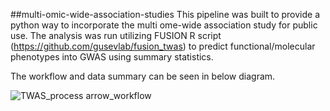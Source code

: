 ##multi-omic-wide-association-studies
This pipeline was built to provide a python way to incorporate the multi ome-wide association study for public use. The analysis was run utilizing FUSION R script (https://github.com/gusevlab/fusion_twas) to predict functional/molecular phenotypes into GWAS using summary statistics.

The workflow and data summary can be seen in below diagram.


![TWAS_process arrow_workflow](https://user-images.githubusercontent.com/38105029/145844473-53586bc0-a36d-403d-8eba-265a0a63e438.png)
